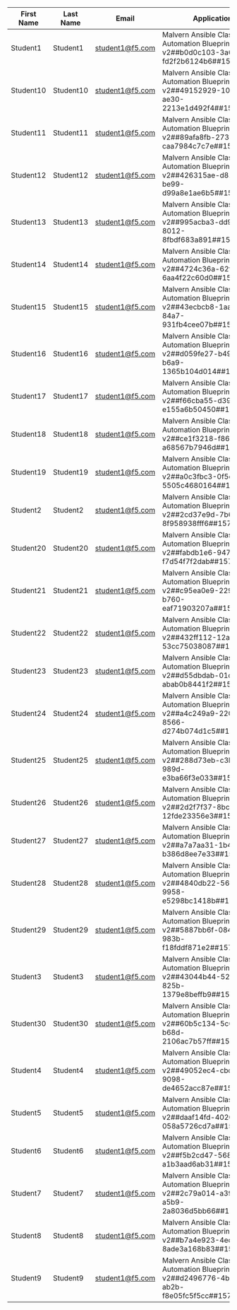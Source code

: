 |First Name|Last Name|Email          |Application Name                                                                                              |Ephemeral Access URL                                                                                                          |
|----------|---------|---------------|--------------------------------------------------------------------------------------------------------------|------------------------------------------------------------------------------------------------------------------------------|
|Student1  |Student1 |student1@f5.com|Malvern Ansible Class##F5 Ansible Automation Blueprint-v2##b0d0c103-3a6f-4ad7-ad71-fd2f2b6124b6##1575922558770|https://access.ravellosystems.com/simple/#/ezO6jZHfY6cNyYiQPYRgMB4eEGdfUe9R7b7uxy0OLwpPoHvJ3r7D4lSU7xDzE6Of/apps/3125681062740|
|Student10 |Student10|student1@f5.com|Malvern Ansible Class##F5 Ansible Automation Blueprint-v2##49152929-1046-478d-ae30-2213e1d492f4##1575922558800|https://access.ravellosystems.com/simple/#/WmzhEQjfsWl5g1D8SNrxGPItI2vad8gCPb5CRIWJJnVanSjFdhSgqvDmp1AIiNar/apps/3125681029939|
|Student11 |Student11|student1@f5.com|Malvern Ansible Class##F5 Ansible Automation Blueprint-v2##89afa8fb-273b-48e8-9684-caa7984c7c7e##1575922558945|https://access.ravellosystems.com/simple/#/qb7g4PpKAKUcarriYCMumP1paP6tloh92LsqEL8WIFrFIWAzRpMUDgEQhNDzI7R8/apps/3125681062742|
|Student12 |Student12|student1@f5.com|Malvern Ansible Class##F5 Ansible Automation Blueprint-v2##426315ae-d811-4c31-be99-d99a8e1ae6b5##1575922558787|https://access.ravellosystems.com/simple/#/DbpGUp0Zi0kqYkZSOQoP081TsYapHastWL3t1mHdAyuzPCoMBCBwazbaUvr5gMYd/apps/3125681062739|
|Student13 |Student13|student1@f5.com|Malvern Ansible Class##F5 Ansible Automation Blueprint-v2##995acba3-dd99-4a31-8012-8fbdf683a891##1575922558959|https://access.ravellosystems.com/simple/#/9ArTyNlhcyH5CmoaN7ZLWkAT7AsEIW0NuMaQuNS8rwGN3eGDBCbJDtUACFkOYSC5/apps/3125681062748|
|Student14 |Student14|student1@f5.com|Malvern Ansible Class##F5 Ansible Automation Blueprint-v2##4724c36a-62ff-4a13-b2a5-6aa4f22c60d0##1575922558945|https://access.ravellosystems.com/simple/#/Ae3i1MYVPMPlkAVNAkat90Qxw9BJJ51wCzBUmh1yIQuEYIrGb8AYvWMtc7yz7Hsh/apps/3125681062741|
|Student15 |Student15|student1@f5.com|Malvern Ansible Class##F5 Ansible Automation Blueprint-v2##43ecbcb8-1aae-4179-84a7-931fb4cee07b##1575922558950|https://access.ravellosystems.com/simple/#/wTLMMMLBowydOydZ9uCSfEdk4UGbv1Np0hovxd9X4CaEAEJp4CAc6iL9GpJiol14/apps/3125681029950|
|Student16 |Student16|student1@f5.com|Malvern Ansible Class##F5 Ansible Automation Blueprint-v2##d059fe27-b492-4709-b6a9-1365b104d014##1575922558915|https://access.ravellosystems.com/simple/#/wpXJGM28HteluBdgTb4LdGnom2t1nuLvZpGkPbE5sGVZhSTPOJQhI3TYADsnczXf/apps/3125681029942|
|Student17 |Student17|student1@f5.com|Malvern Ansible Class##F5 Ansible Automation Blueprint-v2##f66cba55-d39d-409c-be1d-e155a6b50450##1575922558963|https://access.ravellosystems.com/simple/#/jWIxusWt43MI4KrVR91qXiWQ5I1tNASROoCEhNTCGewghuEx0IZLtqGu1VNakiQv/apps/3125681062753|
|Student18 |Student18|student1@f5.com|Malvern Ansible Class##F5 Ansible Automation Blueprint-v2##ce1f3218-f869-4121-bb0c-a68567b7946d##1575922558939|https://access.ravellosystems.com/simple/#/i2e37rX6mEVx0BAGNrSvWcnfiq01GmgqgdkmzD88tExMC1D2PgKfPgU3RJ6AXzDL/apps/3125681062744|
|Student19 |Student19|student1@f5.com|Malvern Ansible Class##F5 Ansible Automation Blueprint-v2##a0c3fbc3-0f5c-4eb1-983b-5505c4680164##1575922558962|https://access.ravellosystems.com/simple/#/Q68GcN9GfVItVjEzINjXfdu9k5v8UoWs8g2ojfD8ZfW8pCYMRsiD3LDXWnsFbUSo/apps/3125681062746|
|Student2  |Student2 |student1@f5.com|Malvern Ansible Class##F5 Ansible Automation Blueprint-v2##2cd37e9d-7b66-40c5-9dcf-8f958938fff6##1575922558779|https://access.ravellosystems.com/simple/#/wq2lmxSnyl3eCGp59GsL82Nsut5jvsccEqX36HOCSHdeOeV5MD9JNMJU7Nk8S6BA/apps/3125681029938|
|Student20 |Student20|student1@f5.com|Malvern Ansible Class##F5 Ansible Automation Blueprint-v2##fabdb1e6-9479-4229-8abe-f7d54f7f2dab##1575922558947|https://access.ravellosystems.com/simple/#/LRHXpTuMGGVmljpo3AYTB3gXixxdc4ivlSjNYHRUb5trEM1C8YOkGDZ09P6PnhKk/apps/3125681029947|
|Student21 |Student21|student1@f5.com|Malvern Ansible Class##F5 Ansible Automation Blueprint-v2##c95ea0e9-2297-4b53-b760-eaf71903207a##1575922558962|https://access.ravellosystems.com/simple/#/vI2jO7grJmHcXj0jn05CxvGJ9UR1stphXmcx6SollmPvhFpYZ9xS32CiVThCfUVl/apps/3125681062747|
|Student22 |Student22|student1@f5.com|Malvern Ansible Class##F5 Ansible Automation Blueprint-v2##432ff112-12ad-4cf1-8336-53cc75038087##1575922558944|https://access.ravellosystems.com/simple/#/tATt8Dhvh87C2PWpQDt7Ab40tJeUGMLUpKu2q1Q8HnDC0NGjlVN42UABxrAwqNIm/apps/3125681062743|
|Student23 |Student23|student1@f5.com|Malvern Ansible Class##F5 Ansible Automation Blueprint-v2##d55dbdab-01c6-48fd-b5d9-abab0b8441f2##1575922558993|https://access.ravellosystems.com/simple/#/jKhTZQOxyLAin4OfyN2B1wXazG0nJSLr25HZdUHoWSflztBAFaIu4jWUCptJf64p/apps/3125681062750|
|Student24 |Student24|student1@f5.com|Malvern Ansible Class##F5 Ansible Automation Blueprint-v2##a4c249a9-220e-42d6-8566-d274b074d1c5##1575922558910|https://access.ravellosystems.com/simple/#/D1lQRCmUvoRlQFynVRPsrgO5ks5BuNV1MNW7PpoLol85s0tk245iGRN9YtKwS1fg/apps/3125681029945|
|Student25 |Student25|student1@f5.com|Malvern Ansible Class##F5 Ansible Automation Blueprint-v2##288d73eb-c3b2-4a37-989d-e3ba66f3e033##1575922558892|https://access.ravellosystems.com/simple/#/9QozKD5PM8dxOgivJGtqCfeNeirf8HNWJmWXwNATeu7OhGpRzf0TOGZtgiTaPROn/apps/3125681029941|
|Student26 |Student26|student1@f5.com|Malvern Ansible Class##F5 Ansible Automation Blueprint-v2##2d2f7f37-8bca-4548-a20c-12fde23356e3##1575922558982|https://access.ravellosystems.com/simple/#/qIwASkRyvHWNThevG8iWRrZlEQauBh1wyPWxUOiq5qwSltSyYCH1NibYr7PA4EEt/apps/3125681062751|
|Student27 |Student27|student1@f5.com|Malvern Ansible Class##F5 Ansible Automation Blueprint-v2##a7a7aa31-1b4a-4e4d-ae06-b386d8ee7e33##1575922558898|https://access.ravellosystems.com/simple/#/mkX7q4MuzBo9J8K2sSkMDS5a6gzhPgMw3FRaVMKhVb0frP6aKTbWj25u5Zlex2MS/apps/3125681062745|
|Student28 |Student28|student1@f5.com|Malvern Ansible Class##F5 Ansible Automation Blueprint-v2##4840db22-56fa-4c82-9958-e5298bc1418b##1575922558901|https://access.ravellosystems.com/simple/#/fPVSGieO4rSOwFTuo26aZHL4dSpcbhHjCPG3lKB2yUVwAQzWOotHdWk0C5ju22MC/apps/3125681029940|
|Student29 |Student29|student1@f5.com|Malvern Ansible Class##F5 Ansible Automation Blueprint-v2##5887bb6f-0845-4130-983b-f18fddf871e2##1575922558766|https://access.ravellosystems.com/simple/#/t2NHK7Tkz3Bsx67oenyMxGfqEA4cJSp1gwDhjbui3Qz4wGXCVHofEmhyKOqpOKH5/apps/3125681062738|
|Student3  |Student3 |student1@f5.com|Malvern Ansible Class##F5 Ansible Automation Blueprint-v2##43044b44-52bd-4496-825b-1379e8beffb9##1575922558921|https://access.ravellosystems.com/simple/#/RNfUWZJam3hM0dy86omIH4FgKd70UF16TLrdk6dLd8scwOHP6OcI5LtdniFCzaYc/apps/3125681029946|
|Student30 |Student30|student1@f5.com|Malvern Ansible Class##F5 Ansible Automation Blueprint-v2##60b5c134-5c6c-49b4-b68d-2106ac7b57ff##1575922558772|https://access.ravellosystems.com/simple/#/pxSFKnnHEzBWeYZzH4MdGryhhcJ3tuUDMbjMTW0HeAkm0YiETsbqYT85iXTBj9Fz/apps/3125681029937|
|Student4  |Student4 |student1@f5.com|Malvern Ansible Class##F5 Ansible Automation Blueprint-v2##49052ec4-cbd7-44c1-9098-de4652acc87e##1575922558964|https://access.ravellosystems.com/simple/#/LAA6Apv9uWMDxNFS3sW9DJo5Ssu1VESmY49IgEzLHQkUmEJUZHoRl8fWtg0pQcNx/apps/3125681029949|
|Student5  |Student5 |student1@f5.com|Malvern Ansible Class##F5 Ansible Automation Blueprint-v2##daaf14fd-4020-4683-8037-058a5726cd7a##1575922558944|https://access.ravellosystems.com/simple/#/YpojuD1gjIefTxrseKQWEkQUxVmzxiGdMgFgYgid5erWeJCRbZq6oUjStzSSjXhN/apps/3125681029948|
|Student6  |Student6 |student1@f5.com|Malvern Ansible Class##F5 Ansible Automation Blueprint-v2##f5b2cd47-5688-4f73-b0cc-a1b3aad6ab31##1575922558906|https://access.ravellosystems.com/simple/#/pSlKyUa69YZJAbKbhZpiH4EA30eEAmlSAiIX2ULCLFx9YD4kpD3dlIeRPLe00mJL/apps/3125681029944|
|Student7  |Student7 |student1@f5.com|Malvern Ansible Class##F5 Ansible Automation Blueprint-v2##2c79a014-a393-4841-a5b9-2a8036d5bb66##1575922558904|https://access.ravellosystems.com/simple/#/Jp3EsZi7Evdj8bGt1N7NNmut1umDaqer4bQ3dgAkxPNmh7q5BbCMZYLha4jsocPY/apps/3125681029943|
|Student8  |Student8 |student1@f5.com|Malvern Ansible Class##F5 Ansible Automation Blueprint-v2##b7a4e923-4ed4-4ecd-b8f9-8ade3a168b83##1575922558972|https://access.ravellosystems.com/simple/#/rsH4OUEQwORDKKHXGlg1ZPhQdfrQn2cIEtgcPd4CBg5gwwwinRJTiKPzo2aQpkzx/apps/3125681062752|
|Student9  |Student9 |student1@f5.com|Malvern Ansible Class##F5 Ansible Automation Blueprint-v2##d2496776-4b3f-44b0-ab2b-f8e05fc5f5cc##1575922558903|https://access.ravellosystems.com/simple/#/fDQYxvNk8zDQvAkADbOWuf649EqOXfiRWELTcyX18m4sL2OwWST5spFijisNKthK/apps/3125681062749|
